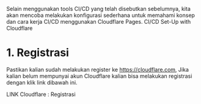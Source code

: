 Selain menggunakan tools CI/CD yang telah disebutkan sebelumnya, kita akan mencoba melakukan konfigurasi sederhana untuk memahami konsep dan cara kerja CI/CD menggunakan Cloudflare Pages.
CI/CD Set-Up with Cloudflare
# 1. Registrasi

Pastikan kalian sudah melakukan register ke https://cloudflare.com, Jika kalian belum mempunyai akun Cloudflare kalian bisa melakukan registrasi dengan klik link dibawah ini.

LINK Cloudflare : Registrasi
